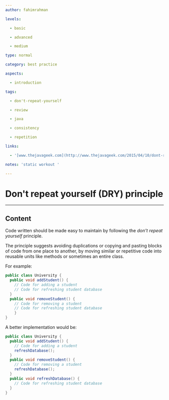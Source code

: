 ```yaml
---
author: fahimrahman

levels:

  - basic

  - advanced

  - medium

type: normal

category: best practice

aspects: 

  - introduction

tags:

  - don't-repeat-yourself

  - review

  - java

  - consistency

  - repetition

links:

  - '[www.thejavageek.com](http://www.thejavageek.com/2015/04/10/dont-repeat-yourself-principle/){website}'

notes: 'static workout '

---
```


# Don't repeat yourself (DRY) principle

---
## Content

Code written should be made easy to maintain by following the *don’t repeat yourself* principle. 

The principle suggests avoiding duplications or copying and pasting blocks of code from one place to another, by moving similar or repetitive code into reusable units like methods or sometimes an entire class. 

For example:
```java
public class University {
  public void addStudent() {
    // Code for adding a student
    // Code for refreshing student database
  }
  public void removeStudent() {
    // Code for removing a student
    // Code for refreshing student database
	}
}
```
A better implementation would be:
```java
public class University {
  public void addStudent() {
    // Code for adding a student
    refreshDatabase();
  }
  public void removeStudent() {
    // Code for removing a student
    refreshDatabase();
  }
  public void refreshDatabase() {
    // Code for refreshing student database
  }
}
```